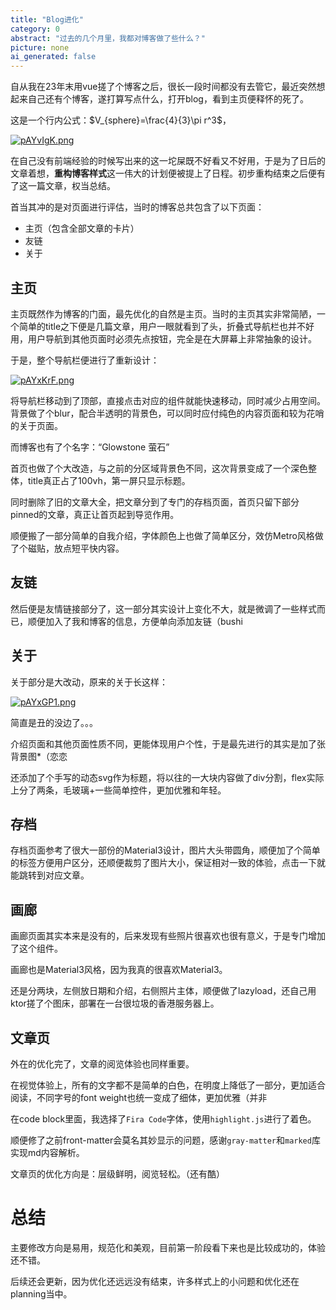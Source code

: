 ```yaml
---
title: "Blog进化"
category: 0
abstract: "过去的几个月里，我都对博客做了些什么？"
picture: none
ai_generated: false
---
```


自从我在23年末用vue搓了个博客之后，很长一段时间都没有去管它，最近突然想起来自己还有个博客，遂打算写点什么，打开blog，看到主页便释怀的死了。

这是一个行内公式：$V_{sphere}=\frac{4}{3}\pi r^3$，

[![pAYvIgK.png](https://s21.ax1x.com/2024/10/13/pAYvIgK.png)](https://imgse.com/i/pAYvIgK)

在自己没有前端经验的时候写出来的这一坨屎既不好看又不好用，于是为了日后的文章着想，**重构博客样式**这一伟大的计划便被提上了日程。初步重构结束之后便有了这一篇文章，权当总结。

首当其冲的是对页面进行评估，当时的博客总共包含了以下页面：
- 主页（包含全部文章的卡片）
- 友链
- 关于
## 主页
主页既然作为博客的门面，最先优化的自然是主页。当时的主页其实非常简陋，一个简单的title之下便是几篇文章，用户一眼就看到了头，折叠式导航栏也并不好用，用户导航到其他页面时必须先点按钮，完全是在大屏幕上非常抽象的设计。

于是，整个导航栏便进行了重新设计：

[![pAYxKrF.png](https://s21.ax1x.com/2024/10/13/pAYxKrF.png)](https://imgse.com/i/pAYxKrF)

将导航栏移动到了顶部，直接点击对应的组件就能快速移动，同时减少占用空间。背景做了个blur，配合半透明的背景色，可以同时应付纯色的内容页面和较为花哨的关于页面。

而博客也有了个名字：“Glowstone 萤石”

首页也做了个大改造，与之前的分区域背景色不同，这次背景变成了一个深色整体，title真正占了100vh，第一屏只显示标题。

同时删除了旧的文章大全，把文章分到了专门的存档页面，首页只留下部分pinned的文章，真正让首页起到导览作用。

顺便搬了一部分简单的自我介绍，字体颜色上也做了简单区分，效仿Metro风格做了个磁贴，放点短平快内容。

## 友链
然后便是友情链接部分了，这一部分其实设计上变化不大，就是微调了一些样式而已，顺便加入了我和博客的信息，方便单向添加友链（bushi

## 关于

关于部分是大改动，原来的关于长这样：

[![pAYxGP1.png](https://s21.ax1x.com/2024/10/13/pAYxGP1.png)](https://imgse.com/i/pAYxGP1)

简直是丑的没边了。。。

介绍页面和其他页面性质不同，更能体现用户个性，于是最先进行的其实是加了张背景图*（恋恋

还添加了个手写的动态svg作为标题，将以往的一大块内容做了div分割，flex实际上分了两条，毛玻璃+一些简单控件，更加优雅和年轻。

## 存档

存档页面参考了很大一部份的Material3设计，图片大头带圆角，顺便加了个简单的标签方便用户区分，还顺便裁剪了图片大小，保证相对一致的体验，点击一下就能跳转到对应文章。

## 画廊

画廊页面其实本来是没有的，后来发现有些照片很喜欢也很有意义，于是专门增加了这个组件。

画廊也是Material3风格，因为我真的很喜欢Material3。

还是分两块，左侧放日期和介绍，右侧照片主体，顺便做了lazyload，还自己用ktor搓了个图床，部署在一台很垃圾的香港服务器上。

## 文章页

外在的优化完了，文章的阅览体验也同样重要。

在视觉体验上，所有的文字都不是简单的白色，在明度上降低了一部分，更加适合阅读，不同字号的font weight也统一变成了细体，更加优雅（并非

在code block里面，我选择了`Fira Code`字体，使用`highlight.js`进行了着色。

顺便修了之前front-matter会莫名其妙显示的问题，感谢`gray-matter`和`marked`库实现md内容解析。

文章页的优化方向是：层级鲜明，阅览轻松。（还有酷）

# 总结

主要修改方向是易用，规范化和美观，目前第一阶段看下来也是比较成功的，体验还不错。

后续还会更新，因为优化还远远没有结束，许多样式上的小问题和优化还在planning当中。
